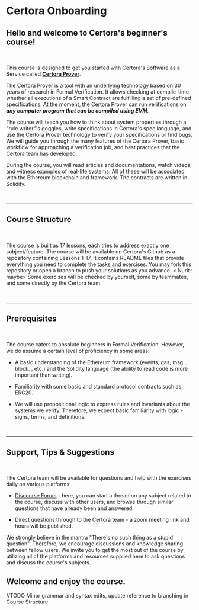 # Certora Onboarding

## Hello and welcome to Certora's beginner's course!

</br>

This course is designed to get you started with Certora's Software as a Service called [**Certora Prover**](https://www.certora.com/#About).

The Certora Prover is a tool with an underlying technology based on 30 years of research in Formal Verification. It allows checking at compile-time whether all executions of a Smart Contract are fulfilling a set of pre-defined specifications. At the moment, the Certora Prover can run verifications on ***any computer program that can be compiled using EVM***.

The course will teach you how to think about system properties through a "rule writer"'s goggles, write specifications in Certora's spec language, and use the Certora Prover technology to verify your specifications or find bugs. We will guide you through the many features of the Certora Prover, basic workflow for approaching a verification job, and best practices that the Certora team has developed.

During the course, you will read articles and documentations, watch videos, and witness examples of real-life systems. All of these will be associated with the Ethereum blockchain and framework. The contracts are written in Solidity.

</br>

---

## Course Structure

</br>

The course is built as 17 lessons, each tries to address exactly one subject/feature.
The course will be available on Certora's Github as a repository containing Lessons 1-17. It contains README files that provide everything you need to complete the tasks and exercises. 
You may fork this repository or open a branch to push your solutions as you advance. < Nurit : maybe>
Some exercises will be checked by yourself, some by teammates, and some directly by the Certora team.

</br>

---

## Prerequisites

</br>

The course caters to absolute beginners in Formal Verification. However, we do assume a certain level of proficiency in some areas:

- A basic understanding of the Ethereum framework (events, gas, msg. , block. , etc.) and the Solidity language (the ability to read code is more important than writing).

- Familiarity with some basic and standard protocol contracts such as ERC20.

- We will use propositional logic to express rules and invariants about the systems we verify. Therefore, we expect basic familiarity with logic - signs, terms, and definitions.

</br>

---

## Support, Tips & Suggestions

</br>

The Certora team will be available for questions and help with the exercises daily on various platforms:

- [Discourse Forum](https://forum.certora.com/) - here, you can start a thread on any subject related to the course, discuss with other users, and browse through similar questions that have already been and answered.

- Direct questions through to the Certora team - a zoom meeting link and hours will be published.

We strongly believe in the mantra "There's no such thing as a stupid question". Therefore, we encourage discussions and knowledge sharing between fellow users. We invite you to get the most out of the course by utilizing all of the platforms and resources supplied here to ask questions and discuss the course's subjects.

## Welcome and enjoy the course.

//TODO Minor grammar and syntax edits, update reference to branching in Course Structure
